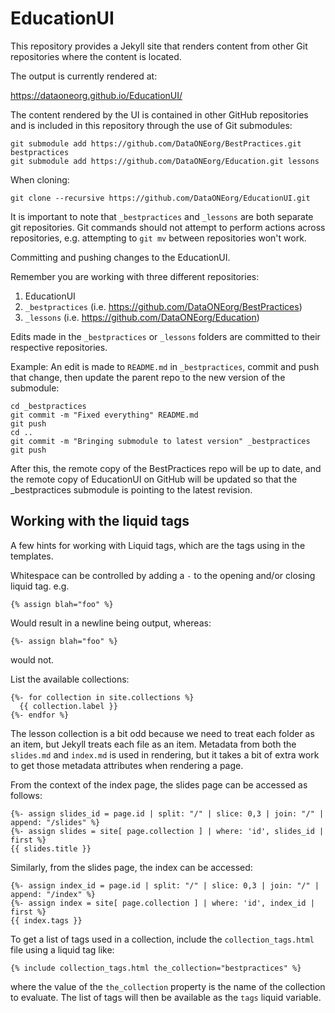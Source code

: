 # EducationUI

This repository provides a Jekyll site that renders content from other Git
repositories where the content is located.

The output is currently rendered at:

  https://dataoneorg.github.io/EducationUI/

The content rendered by the UI is contained in other GitHub repositories and
is included in this repository through the use of Git submodules:

```
git submodule add https://github.com/DataONEorg/BestPractices.git bestpractices
git submodule add https://github.com/DataONEorg/Education.git lessons
```

When cloning:

```
git clone --recursive https://github.com/DataONEorg/EducationUI.git
```

It is important to note that `_bestpractices` and `_lessons` are both
separate git repositories. Git commands should not attempt to perform actions
across repositories, e.g. attempting to `git mv` between repositories won't
work.

Committing and pushing changes to the EducationUI.

Remember you are working with three different repositories:

1. EducationUI
2. `_bestpractices` (i.e. https://github.com/DataONEorg/BestPractices)
3. `_lessons` (i.e. https://github.com/DataONEorg/Education)

Edits made in the `_bestpractices` or `_lessons` folders are committed to their respective repositories.

Example: An edit is made to `README.md` in `_bestpractices`, commit and push that change, then update the parent repo to the new version of the submodule:

```
cd _bestpractices
git commit -m "Fixed everything" README.md
git push
cd ..
git commit -m "Bringing submodule to latest version" _bestpractices
git push
```

After this, the remote copy of the BestPractices repo will be up to date, and the remote copy of EducationUI on GitHub will be updated so that the _bestpractices submodule is pointing to the latest revision.


## Working with the liquid tags

A few hints for working with Liquid tags, which are the tags using in the 
templates.

Whitespace can be controlled by adding a `-` to the opening and/or closing
liquid tag. e.g.

```
{% assign blah="foo" %}
```

Would result in a newline being output, whereas:

```
{%- assign blah="foo" %}
```

would not. 


List the available collections:

```
{%- for collection in site.collections %}
  {{ collection.label }}
{%- endfor %}
```

The lesson collection is a bit odd because we need to treat each folder as an
item, but Jekyll treats each file as an item. Metadata from both the 
`slides.md` and `index.md` is used in rendering, but it takes a bit of extra
work to get those metadata attributes when rendering a page.

From the context of the index page, the slides page can be accessed as follows:

```
{%- assign slides_id = page.id | split: "/" | slice: 0,3 | join: "/" | append: "/slides" %}
{%- assign slides = site[ page.collection ] | where: 'id', slides_id | first %}
{{ slides.title }}
```

Similarly, from the slides page, the index can be accessed:

```
{%- assign index_id = page.id | split: "/" | slice: 0,3 | join: "/" | append: "/index" %}
{%- assign index = site[ page.collection ] | where: 'id', index_id | first %}
{{ index.tags }}
```

To get a list of tags used in a collection, include the `collection_tags.html`
file using a liquid tag like:

```
{% include collection_tags.html the_collection="bestpractices" %}
```
where the value of the `the_collection` property is the name of the collection
to evaluate. The list of tags will then be available as the `tags` liquid
variable.


